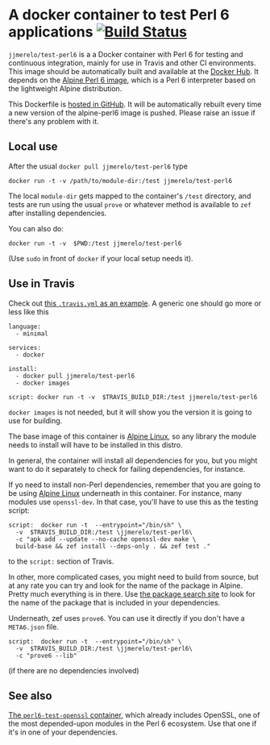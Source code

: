 # A docker container to test Perl 6 applications [![Build Status](https://travis-ci.org/JJ/test-perl6.svg?branch=master)](https://travis-ci.org/JJ/test-perl6)

`jjmerelo/test-perl6` is a a Docker container with Perl 6 for testing
and continuous integration, mainly for use in Travis and other CI
environments. This image should be automatically built and available
at the [Docker Hub](https://hub.docker.com/r/jjmerelo/test-perl6/). It
depends on the [Alpine Perl 6 image](https://hub.docker.com/r/jjmerelo/alpine-perl6/), which is a
Perl 6 interpreter based on the lightweight Alpine distribution.

This Dockerfile
is [hosted in GitHub](https://github.com/JJ/test-perl6). It will be
automatically rebuilt every time a new version of the alpine-perl6
image is pushed. Please raise an issue if there's any problem with it.

## Local use

After the usual `docker pull jjmerelo/test-perl6` type

    docker run -t -v /path/to/module-dir:/test jjmerelo/test-perl6 

The local `module-dir` gets mapped to the container's `/test` directory,
and tests are run using the usual `prove` or whatever method is
available to `zef` after installing
dependencies. 

You can also do:

    docker run -t -v  $PWD:/test jjmerelo/test-perl6

(Use `sudo` in front of `docker` if your local setup needs it).

## Use in Travis

Check out
[this `.travis.yml` as an example](https://github.com/JJ/perl6-Math-Sequences/blob/master/.travis.yml). A
generic one should go more or less like this

~~~
language:
  - minimal

services:
  - docker

install:
  - docker pull jjmerelo/test-perl6
  - docker images

script: docker run -t -v  $TRAVIS_BUILD_DIR:/test jjmerelo/test-perl6
~~~

`docker images` is not needed, but it will show you the version it is
going to use for building. 

The base image of this container
is [Alpine Linux](https://alpinelinux.org), so any library the module
needs to install will have to be installed in this distro.

In general, the container will install all dependencies for you, but you
might want to do it separately to check for failing dependencies, for
instance.

If yo need to install non-Perl dependencies, remember that you are
going to be using [Alpine Linux](https://alpinelinux.org/) underneath
in this container. For instance, many modules use `openssl-dev`. In
that case, you'll have to use this as the testing script:

    script:  docker run -t  --entrypoint="/bin/sh" \
      -v  $TRAVIS_BUILD_DIR:/test \jjmerelo/test-perl6\
      -c "apk add --update --no-cache openssl-dev make \
      build-base && zef install --deps-only . && zef test ."

to the `script:` section of Travis.

In other, more complicated cases, you might need to build from source,
but at any rate you can try and look for the name of the package in
Alpine. Pretty much everything is in
there. Use [the package search site](https://pkgs.alpinelinux.org/) to
look for the name of the package that is included in your dependencies.

Underneath, zef uses `prove6`. You can use it directly if you don't
have a `META6.json` file.

    script:  docker run -t  --entrypoint="/bin/sh" \
      -v  $TRAVIS_BUILD_DIR:/test \jjmerelo/test-perl6\
      -c "prove6 --lib"

(if there are no dependencies involved)

## See also

[The `perl6-test-openssl` container](https://cloud.docker.com/u/jjmerelo/repository/docker/jjmerelo/perl6-test-openssl),
which already includes OpenSSL, one of the most depended-upon modules
in the Perl 6 ecosystem. Use that one if it's in one of your
dependencies. 
